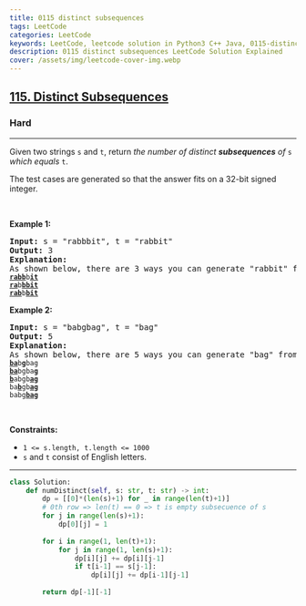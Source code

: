 ```yaml
---
title: 0115 distinct subsequences
tags: LeetCode
categories: LeetCode
keywords: LeetCode, leetcode solution in Python3 C++ Java, 0115-distinct-subsequences solution
description: 0115 distinct subsequences LeetCode Solution Explained
cover: /assets/img/leetcode-cover-img.webp
---
```



<h2><a href="https://leetcode.com/problems/distinct-subsequences/">115. Distinct Subsequences</a></h2><h3>Hard</h3><hr><div><p>Given two strings <code>s</code> and <code>t</code>, return <em>the number of distinct</em> <span data-keyword="subsequence-string"><strong><em>subsequences</em></strong></span><em> of </em><code>s</code><em> which equals </em><code>t</code>.</p>

<p>The test cases are generated so that the answer fits on a 32-bit signed integer.</p>

<p>&nbsp;</p>
<p><strong class="example">Example 1:</strong></p>

<pre><strong>Input:</strong> s = "rabbbit", t = "rabbit"
<strong>Output:</strong> 3
<strong>Explanation:</strong>
As shown below, there are 3 ways you can generate "rabbit" from s.
<code><strong><u>rabb</u></strong>b<strong><u>it</u></strong></code>
<code><strong><u>ra</u></strong>b<strong><u>bbit</u></strong></code>
<code><strong><u>rab</u></strong>b<strong><u>bit</u></strong></code>
</pre>

<p><strong class="example">Example 2:</strong></p>

<pre><strong>Input:</strong> s = "babgbag", t = "bag"
<strong>Output:</strong> 5
<strong>Explanation:</strong>
As shown below, there are 5 ways you can generate "bag" from s.
<code><strong><u>ba</u></strong>b<u><strong>g</strong></u>bag</code>
<code><strong><u>ba</u></strong>bgba<strong><u>g</u></strong></code>
<code><u><strong>b</strong></u>abgb<strong><u>ag</u></strong></code>
<code>ba<u><strong>b</strong></u>gb<u><strong>ag</strong></u></code>
<code>babg<strong><u>bag</u></strong></code></pre>

<p>&nbsp;</p>
<p><strong>Constraints:</strong></p>

<ul>
	<li><code>1 &lt;= s.length, t.length &lt;= 1000</code></li>
	<li><code>s</code> and <code>t</code> consist of English letters.</li>
</ul>
</div>

---




```python
class Solution:
    def numDistinct(self, s: str, t: str) -> int:
        dp = [[0]*(len(s)+1) for _ in range(len(t)+1)]
        # 0th row => len(t) == 0 => t is empty subsecuence of s
        for j in range(len(s)+1):
            dp[0][j] = 1
        
        for i in range(1, len(t)+1):
            for j in range(1, len(s)+1):
                dp[i][j] += dp[i][j-1]
                if t[i-1] == s[j-1]:
                    dp[i][j] += dp[i-1][j-1]
        
        return dp[-1][-1]
```
